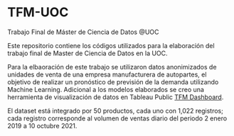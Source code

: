 # TFM-UOC
Trabajo Final de Máster de Ciencia de Datos @UOC

Este repositorio contiene los códigos utilizados para la elaboración del trabajo final de Master de Ciencia de Datos en la UOC.

Para la elbaoración de este trabajo se utilizaron datos anonimizados de unidades de venta de una empresa manufacturera de autopartes, el objetivo de realizar un pronóstico de previsión de la demanda utilizando Machine Learning. Adicional a los modelos elaborados se creo una herramienta de visualización de datos en Tableau Public [TFM Dashboard](https://public.tableau.com/app/profile/ernavaga/viz/TFM_16383257266830/DashboardTendencias).

El dataset está integrado por 50 productos, cada uno con 1,022 registros; cada registro corresponde al volumen de ventas diario del periodo 2 enero 2019 a 10 octubre 2021.
